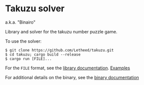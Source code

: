 # Takuzu solver

a.k.a. "Binairo"

Library and solver for the takuzu number puzzle game.

To use the solver:

```shell
$ git clone https://github.com/Letheed/takuzu.git
$ cd takuzu; cargo build --release
$ cargo run [FILE]...
```

For the `FILE` format, see the [library documentation](https://letheed.github.io/takuzu/takuzu/index.html). [Examples](grids)

For additional details on the binary, see the [binary documentation](https://letheed.github.io/takuzu/tackle/index.html)
